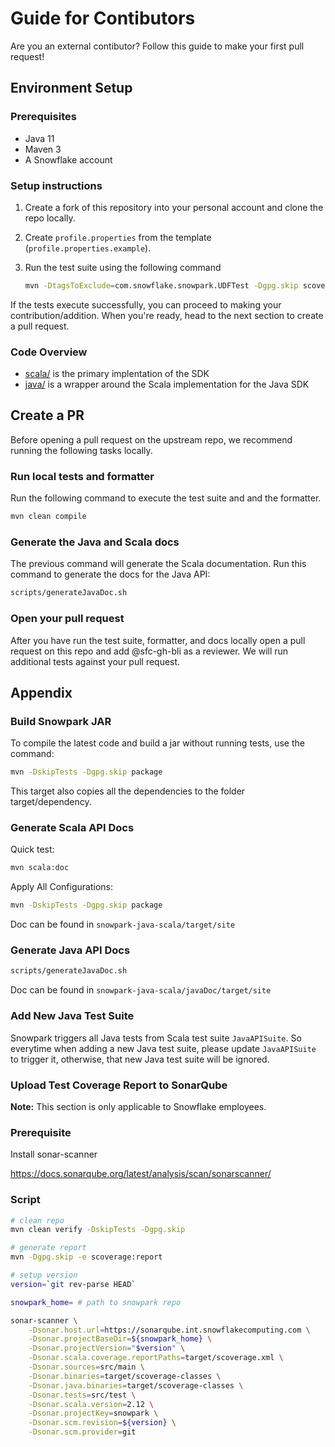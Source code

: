 # Guide for Contibutors

Are you an external contibutor? Follow this guide to make your first pull request!

## Environment Setup

### Prerequisites

- Java 11
- Maven 3
- A Snowflake account

### Setup instructions

1. Create a fork of this repository into your personal account and clone the repo locally. 
2. Create `profile.properties` from the template (`profile.properties.example`).
3. Run the test suite using the following command

    ```bash 
    mvn -DtagsToExclude=com.snowflake.snowpark.UDFTest -Dgpg.skip scoverage:report
    ```
    
If the tests execute successfully, you can proceed to making your contribution/addition. When you're ready, head to the next section to create a pull request.

### Code Overview

- [scala/](src/main/scala/) is the primary implentation of the SDK
- [java/](src/main/java/) is a wrapper around the Scala implementation for the Java SDK

## Create a PR

Before opening a pull request on the upstream repo, we recommend running the following tasks locally.

### Run local tests and formatter

Run the following command to execute the test suite and and the formatter.

```bash
mvn clean compile
```

### Generate the Java and Scala docs

The previous command will generate the Scala documentation. Run this command to generate the docs for the Java API:

```bash
scripts/generateJavaDoc.sh
```

### Open your pull request

After you have run the test suite, formatter, and docs locally open a pull request on this repo and add @sfc-gh-bli as a reviewer. We will run additional tests against your pull request.

## Appendix

### Build Snowpark JAR

To compile the latest code and build a jar without running tests, use the command:

```bash 
mvn -DskipTests -Dgpg.skip package
```

This target also copies all the dependencies to the folder target/dependency.

### Generate Scala API Docs

Quick test:

```bash
mvn scala:doc
```

Apply All Configurations:

```bash
mvn -DskipTests -Dgpg.skip package
```

Doc can be found in `snowpark-java-scala/target/site`

### Generate Java API Docs

```bash
scripts/generateJavaDoc.sh
```

Doc can be found in `snowpark-java-scala/javaDoc/target/site`

### Add New Java Test Suite

Snowpark triggers all Java tests from Scala test suite `JavaAPISuite`. 
So everytime when adding a new Java test suite, please update `JavaAPISuite` to trigger it,
otherwise, that new Java test suite will be ignored.

### Upload Test Coverage Report to SonarQube

**Note:** This section is only applicable to Snowflake employees.

### Prerequisite

Install sonar-scanner

https://docs.sonarqube.org/latest/analysis/scan/sonarscanner/

### Script

```bash
# clean repo
mvn clean verify -DskipTests -Dgpg.skip

# generate report
mvn -Dgpg.skip -e scoverage:report

# setup version
version=`git rev-parse HEAD`

snowpark_home= # path to snowpark repo 

sonar-scanner \
    -Dsonar.host.url=https://sonarqube.int.snowflakecomputing.com \
    -Dsonar.projectBaseDir=${snowpark_home} \
    -Dsonar.projectVersion="$version" \
    -Dsonar.scala.coverage.reportPaths=target/scoverage.xml \
    -Dsonar.sources=src/main \
    -Dsonar.binaries=target/scoverage-classes \
    -Dsonar.java.binaries=target/scoverage-classes \
    -Dsonar.tests=src/test \
    -Dsonar.scala.version=2.12 \
    -Dsonar.projectKey=snowpark \
    -Dsonar.scm.revision=${version} \
    -Dsonar.scm.provider=git
```
